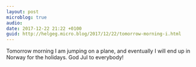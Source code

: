 ```yaml
---
layout: post
microblog: true
audio: 
date: 2017-12-22 21:22 +0100
guid: http://helgeg.micro.blog/2017/12/22/tomorrow-morning-i.html
---
```

Tomorrow morning I am jumping on a plane, and eventually I will end up in Norway for the holidays. God Jul to everybody!
